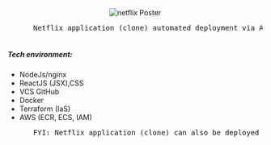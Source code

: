 <center>

<img src="./netflix.png" alt="netflix Poster"/>

</center>
<section>
   <pre>
      Netflix application (clone) automated deployment via AWS ECS using Jenkins (CICD)
   </pre>
</section>
<section>
   <h5>Tech environment: </h5>
   <ul>
      <li> NodeJs/nginx </li>
      <li>ReactJS (JSX),CSS</li>
      <li>VCS GitHub</li>
      <li>Docker</li>
      <li>Terraform (IaS)</li>
      <li>AWS (ECR, ECS, IAM)</li>
    <ul> 
</section>

<section>
   <pre>
      FYI: Netflix application (clone) can also be deployed via Kubernetes using the helm commands below:
      
   </pre>
</section>
